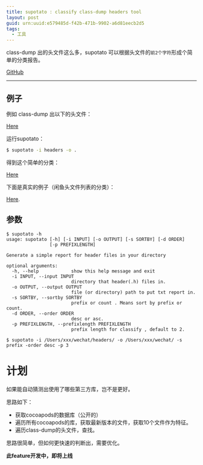 ```yaml
---
title: supotato : classify class-dump headers tool
layout: post
guid: urn:uuid:e579485d-f42b-471b-9902-a6d81eecb2d5
tags:
  - 工具
---
```


class-dump 出的头文件这么多，supotato 可以根据头文件的`前2个字符`形成个简单的分类报告。

[GitHub](https://github.com/everettjf/supotato)

---


## 例子

例如 class-dump 出以下的头文件：

[Here](https://github.com/everettjf/supotato/tree/master/example/headers)

运行supotato：

```sh
$ supotato -i headers -o .
```

得到这个简单的分类：

[Here](https://github.com/everettjf/supotato/blob/master/example/result.txt)


下面是真实的例子（闲鱼头文件列表的分类）：

[Here](https://github.com/everettjf/supotato/blob/master/example/lots.txt).


## 参数

```
$ supotato -h
usage: supotato [-h] [-i INPUT] [-o OUTPUT] [-s SORTBY] [-d ORDER]
                [-p PREFIXLENGTH]

Generate a simple report for header files in your directory

optional arguments:
  -h, --help            show this help message and exit
  -i INPUT, --input INPUT
                        directory that header(.h) files in.
  -o OUTPUT, --output OUTPUT
                        file (or directory) path to put txt report in.
  -s SORTBY, --sortby SORTBY
                        prefix or count . Means sort by prefix or count.
  -d ORDER, --order ORDER
                        desc or asc.
  -p PREFIXLENGTH, --prefixlength PREFIXLENGTH
                        prefix length for classify , default to 2.

```

```
$ supotato -i /Users/xxx/wechat/headers/ -o /Users/xxx/wechat/ -s prefix -order desc -p 3
```


# 计划

如果能自动猜测出使用了哪些第三方库，岂不是更好。

思路如下：

- 获取cocoapods的数据库（公开的）
- 遍历所有cocoapods的库，获取最新版本的文件，获取10个文件作为特征。
- 遍历class-dump的头文件，查找。

思路很简单，但如何更快速的判断出，需要优化。

**此feature开发中，即将上线**




